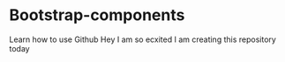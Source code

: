 # Bootstrap-components
Learn how to use Github
Hey I am so ecxited I am creating this repository today
